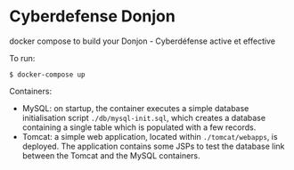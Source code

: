 # Cyberdefense Donjon

docker compose to build your Donjon - Cyberdéfense active et effective 

To run: 

	$ docker-compose up

Containers:
- MySQL: on startup, the container executes a simple database initialisation script `./db/mysql-init.sql`, which
  creates a database containing a single table which is populated with a few records.
- Tomcat: a simple web application, located within `./tomcat/webapps`, is deployed. The application contains some JSPs
  to test the database link between the Tomcat and the MySQL containers.
